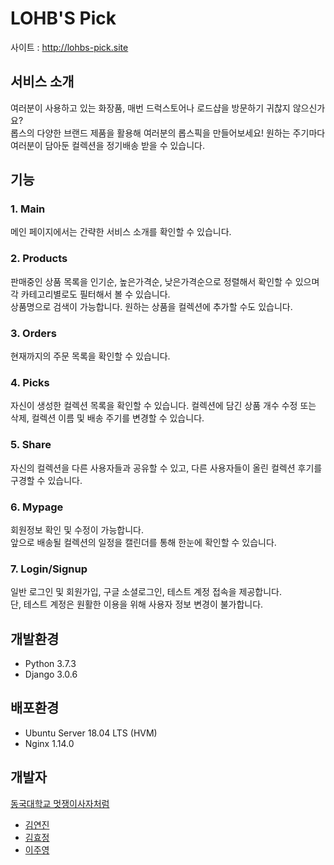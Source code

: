 # LOHB'S Pick  
사이트 : http://lohbs-pick.site

## 서비스 소개
여러분이 사용하고 있는 화장품, 매번 드럭스토어나 로드샵을 방문하기 귀찮지 않으신가요?  
롭스의 다양한 브랜드 제품을 활용해 여러분의 롭스픽을 만들어보세요! 원하는 주기마다 여러분이 담아둔 컬렉션을 정기배송 받을 수 있습니다.

## 기능
### 1. Main
메인 페이지에서는 간략한 서비스 소개를 확인할 수 있습니다.  

### 2. Products
판매중인 상품 목록을 인기순, 높은가격순, 낮은가격순으로 정렬해서 확인할 수 있으며 각 카테고리별로도 필터해서 볼 수 있습니다.  
상품명으로 검색이 가능합니다. 원하는 상품을 컬렉션에 추가할 수도 있습니다.  

### 3. Orders
현재까지의 주문 목록을 확인할 수 있습니다.  

### 4. Picks
자신이 생성한 컬렉션 목록을 확인할 수 있습니다. 컬렉션에 담긴 상품 개수 수정 또는 삭제, 컬렉션 이름 및 배송 주기를 변경할 수 있습니다.  

### 5. Share
자신의 컬렉션을 다른 사용자들과 공유할 수 있고, 다른 사용자들이 올린 컬렉션 후기를 구경할 수 있습니다.  

### 6. Mypage
회원정보 확인 및 수정이 가능합니다.  
앞으로 배송될 컬렉션의 일정을 캘린더를 통해 한눈에 확인할 수 있습니다.  

### 7. Login/Signup
일반 로그인 및 회원가입, 구글 소셜로그인, 테스트 계정 접속을 제공합니다.  
단, 테스트 계정은 원활한 이용을 위해 사용자 정보 변경이 불가합니다.  

## 개발환경  
- Python 3.7.3  
- Django 3.0.6  

## 배포환경  
- Ubuntu Server 18.04 LTS (HVM)  
- Nginx 1.14.0  

## 개발자
[동국대학교 멋쟁이사자처럼](https://www.facebook.com/DGUlion/)
- [김연진](https://github.com/ygk313)
- [김효정](https://github.com/khj6165)
- [이주영](https://github.com/JuYeong0413)

